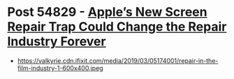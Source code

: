 # Post 54829 - [Apple&#8217;s New Screen Repair Trap Could Change the Repair Industry Forever](https://www.ifixit.com/News/54829/apples-new-screen-repair-trap-could-change-the-repair-industry-forever)

- https://valkyrie.cdn.ifixit.com/media/2019/03/05174001/repair-in-the-film-industry-1-600x400.jpeg

